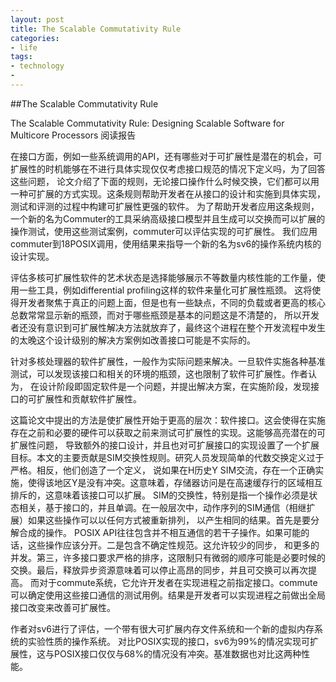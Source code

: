 ```yaml
---
layout: post
title: The Scalable Commutativity Rule
categories:
- life
tags:
- technology
- 
---
```


##The Scalable Commutativity Rule

The Scalable Commutativity Rule: Designing Scalable Software for Multicore Processors 阅读报告

在接口方面，例如一些系统调用的API，还有哪些对于可扩展性是潜在的机会，可扩展性的时机能够在不进行具体实现仅仅考虑接口规范的情况下定义吗，为了回答这些问题，
论文介绍了下面的规则，无论接口操作什么时候交换，它们都可以用一种可扩展的方式实现。这条规则帮助开发者在从接口的设计和实施到具体实现，测试和评测的过程中构建可扩展性更强的软件。
为了帮助开发者应用这条规则，一个新的名为Commuter的工具采纳高级接口模型并且生成可以交换而可以扩展的操作测试，使用这些测试案例，commuter可以评估实现的可扩展性。
我们应用commuter到18POSIX调用，使用结果来指导一个新的名为sv6的操作系统内核的设计实现。

评估多核可扩展性软件的艺术状态是选择能够展示不等数量内核性能的工作量，使用一些工具，例如differential profiling这样的软件来量化可扩展性瓶颈。
这将使得开发者聚焦于真正的问题上面，但是也有一些缺点，不同的负载或者更高的核心总数常常显示新的瓶颈，而对于哪些瓶颈是基本的问题这是不清楚的，
所以开发者还没有意识到可扩展性解决方法就放弃了，最终这个进程在整个开发流程中发生的太晚这个设计级别的解决方案例如改善接口可能是不实际的。

针对多核处理器的软件扩展性，一般作为实际问题来解决。一旦软件实施各种基准测试，可以发现该接口和相关的环境的瓶颈，这也限制了软件可扩展性。作者认为，
在设计阶段即固定软件是一个问题，并提出解决方案，在实施阶段，发现接口的可扩展性和贡献软件扩展性。

这篇论文中提出的方法是使扩展性开始于更高的层次：软件接口。这会使得在实施存在之前和必要的硬件可以获取之前来测试可扩展性的实现。这能够高亮潜在的可扩展性问题，
导致额外的接口设计，并且也对可扩展接口的实现设置了一个扩展目标。本文的主要贡献是SIM交换性规则。研究人员发现简单的代数交换定义过于严格。相反，他们创造了一个定义，
说如果在H历史Y SIM交流，存在一个正确实施，使得该地区Y是没有冲突。这意味着，存储器访问是在高速缓存行的区域相互排斥的，这意味着该接口可以扩展。
 SIM的交换性，特别是指一个操作必须是状态相关，基于接口的，并且单调。在一般层次中，动作序列的SIM通信（相继扩展）如果这些操作可以以任何方式被重新排列，
 以产生相同的结果。首先是要分解合成的操作。 POSIX API往往包含并不相互通信的若干子操作。如果可能的话，这些操作应该分开。二是包含不确定性规范。这允许较少的同步，
 和更多的并发。第三，许多接口要求严格的排序，这限制只有微弱的顺序可能是必要时候的交换。最后，释放异步资源意味着可以停止高昂的同步，并且可交换可以再次提高。
 而对于commute系统，它允许开发者在实现进程之前指定接口。commute可以确定使用这些接口通信的测试用例。结果是开发者可以实现进程之前做出全局接口改变来改善可扩展性。

作者对sv6进行了评估，一个带有很大可扩展内存文件系统和一个新的虚拟内存系统的实验性质的操作系统。
对比POSIX实现的接口，sv6为99%的情况实现可扩展性，这与POSIX接口仅仅与68%的情况没有冲突。基准数据也对比这两种性能。




